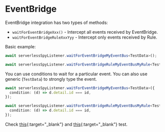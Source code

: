 # EventBridge

EventBridge integration has two types of methods:
 - `waitForEventBridgeXxx()` - Intercept all events received by EventBridge.
 - `waitForEventBridgeRuleXxxYyy` - Intercept only events received by Rule.

Basic example:

```typescript
await serverlessSpyListener.waitForEventBridgeMyEventBus<TestData>();

await serverlessSpyListener.waitForEventBridgeRuleMyEventBusMyRule<TestData>();
```

You can use conditions to wait for a particular event. You can also use generic (`TestData`) to strongly type the event.

```typescript     
await serverlessSpyListener.waitForEventBridgeMyEventBus<TestData>({
  condition: (d) => d.detail.id === id,
});

await serverlessSpyListener.waitForEventBridgeRuleMyEventBusMyRule<TestData>({
  condition: (d) => d.detail.id === id,
});
```
Check [this](https://github.com/ServerlessLife/serverless-spy/blob/main/test/cdk/test/eventBridgeToLambda.test.ts){:target="_blank"} and 
[this](https://github.com/ServerlessLife/serverless-spy/blob/main/test/cdk/test/lambdaToEventBridge.test.ts){:target="_blank"} test.
